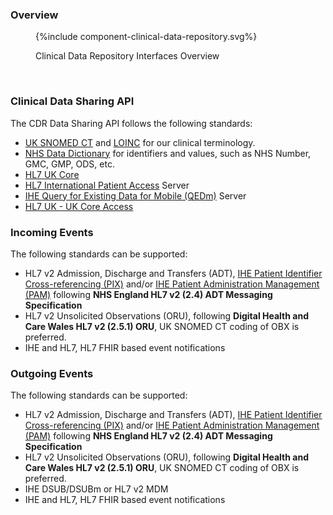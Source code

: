 ### Overview

<figure>
{%include component-clinical-data-repository.svg%}
<p id="fX.X.X.X-X" class="figureTitle">Clinical Data Repository Interfaces Overview</p>
</figure>
<br clear="all">

### Clinical Data Sharing API

The CDR Data Sharing API follows the following standards:

- [UK SNOMED CT](https://digital.nhs.uk/services/terminology-and-classifications/snomed-ct) and [LOINC](https://loinc.org/) for our clinical terminology.
- [NHS Data Dictionary](https://www.datadictionary.nhs.uk/) for identifiers and values, such as NHS Number, GMC, GMP, ODS, etc.
- [HL7 UK Core](https://simplifier.net/HL7FHIRUKCoreR4/)
- [HL7 International Patient Access](https://build.fhir.org/ig/HL7/fhir-ipa/) Server
- [IHE Query for Existing Data for Mobile (QEDm)](https://build.fhir.org/ig/IHE/QEDm/branches/master/index.html) Server
- [HL7 UK - UK Core Access](https://build.fhir.org/ig/HL7-UK/UK-Core-Access/index.html)

### Incoming Events

The following standards can be supported: 

- HL7 v2 Admission, Discharge and Transfers (ADT), [IHE Patient Identifier Cross-referencing (PIX)](https://profiles.ihe.net/ITI/TF/Volume1/ch-5.html) and/or [IHE Patient Administration Management (PAM)](https://profiles.ihe.net/ITI/TF/Volume1/ch-14.html) following **NHS England HL7 v2 (2.4) ADT Messaging Specification**
- HL7 v2 Unsolicited Observations (ORU), following **Digital Health and Care Wales HL7 v2 (2.5.1) ORU**, UK SNOMED CT coding of OBX is preferred.
- IHE and HL7, HL7 FHIR based event notifications

### Outgoing Events

The following standards can be supported:

- HL7 v2 Admission, Discharge and Transfers (ADT), [IHE Patient Identifier Cross-referencing (PIX)](https://profiles.ihe.net/ITI/TF/Volume1/ch-5.html) and/or [IHE Patient Administration Management (PAM)](https://profiles.ihe.net/ITI/TF/Volume1/ch-14.html) following **NHS England HL7 v2 (2.4) ADT Messaging Specification**
- HL7 v2 Unsolicited Observations (ORU), following **Digital Health and Care Wales HL7 v2 (2.5.1) ORU**, UK SNOMED CT coding of OBX is preferred.
- IHE DSUB/DSUBm or HL7 v2 MDM
- IHE and HL7, HL7 FHIR based event notifications
